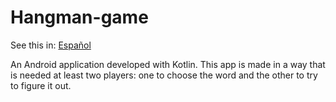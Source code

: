 # Hangman-game

See this in: [Español](README.md)

An Android application developed with Kotlin. This app is made in a way that is needed at least two players: one to choose the word and the other to try to figure it out. 


